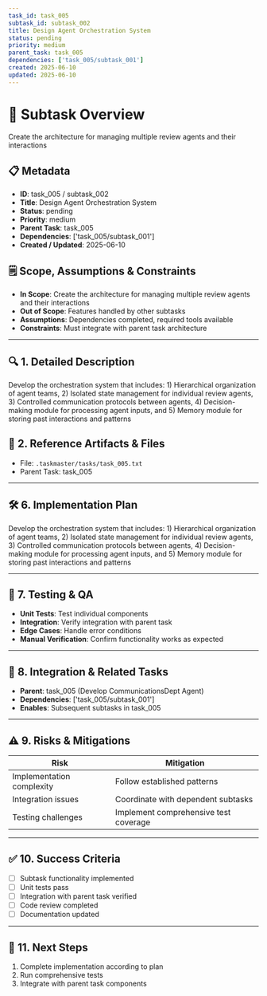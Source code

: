 ```yaml
---
task_id: task_005
subtask_id: subtask_002
title: Design Agent Orchestration System
status: pending
priority: medium
parent_task: task_005
dependencies: ['task_005/subtask_001']
created: 2025-06-10
updated: 2025-06-10
---
```


# 🎯 Subtask Overview
Create the architecture for managing multiple review agents and their interactions

## 📋 Metadata
- **ID**: task_005 / subtask_002
- **Title**: Design Agent Orchestration System
- **Status**: pending
- **Priority**: medium
- **Parent Task**: task_005
- **Dependencies**: ['task_005/subtask_001']
- **Created / Updated**: 2025-06-10

## 🗒️ Scope, Assumptions & Constraints
- **In Scope**: Create the architecture for managing multiple review agents and their interactions
- **Out of Scope**: Features handled by other subtasks
- **Assumptions**: Dependencies completed, required tools available
- **Constraints**: Must integrate with parent task architecture

---

## 🔍 1. Detailed Description
Develop the orchestration system that includes: 1) Hierarchical organization of agent teams, 2) Isolated state management for individual review agents, 3) Controlled communication protocols between agents, 4) Decision-making module for processing agent inputs, and 5) Memory module for storing past interactions and patterns

## 📁 2. Reference Artifacts & Files
- File: `.taskmaster/tasks/task_005.txt`
- Parent Task: task_005

---

## 🛠️ 6. Implementation Plan
Develop the orchestration system that includes: 1) Hierarchical organization of agent teams, 2) Isolated state management for individual review agents, 3) Controlled communication protocols between agents, 4) Decision-making module for processing agent inputs, and 5) Memory module for storing past interactions and patterns

---

## 🧪 7. Testing & QA
- **Unit Tests**: Test individual components
- **Integration**: Verify integration with parent task
- **Edge Cases**: Handle error conditions
- **Manual Verification**: Confirm functionality works as expected

---

## 🔗 8. Integration & Related Tasks
- **Parent**: task_005 (Develop CommunicationsDept Agent)
- **Dependencies**: ['task_005/subtask_001']
- **Enables**: Subsequent subtasks in task_005

---

## ⚠️ 9. Risks & Mitigations
| Risk | Mitigation |
|------|------------|
| Implementation complexity | Follow established patterns |
| Integration issues | Coordinate with dependent subtasks |
| Testing challenges | Implement comprehensive test coverage |

---

## ✅ 10. Success Criteria
- [ ] Subtask functionality implemented
- [ ] Unit tests pass
- [ ] Integration with parent task verified
- [ ] Code review completed
- [ ] Documentation updated

---

## 🚀 11. Next Steps
1. Complete implementation according to plan
2. Run comprehensive tests
3. Integrate with parent task components
